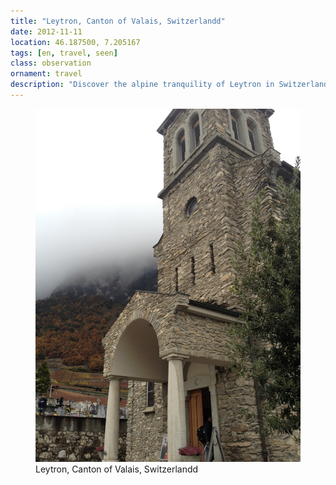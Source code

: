 ```yaml
---
title: "‎⁨Leytron⁩, ⁨Canton of Valais⁩, ⁨Switzerland⁩d"
date: 2012-11-11
location: 46.187500, 7.205167
tags: [en, travel, seen]
class: observation
ornament: travel
description: "Discover the alpine tranquility of Leytron in Switzerland's Canton of Valais, where vineyard terraces and mountain vistas create an idyllic landscape in the heart of the Swiss Alps." 
---
```


<figure>
  <img src="/assets/img/2012-11-11-leytron-canton-of-valais-switzerland-d.jpeg" alt="‎⁨Leytron⁩, ⁨Canton of Valais⁩, ⁨Switzerland⁩d">
  <figcaption>‎⁨Leytron⁩, ⁨Canton of Valais⁩, ⁨Switzerland⁩d</figcaption>
</figure>
